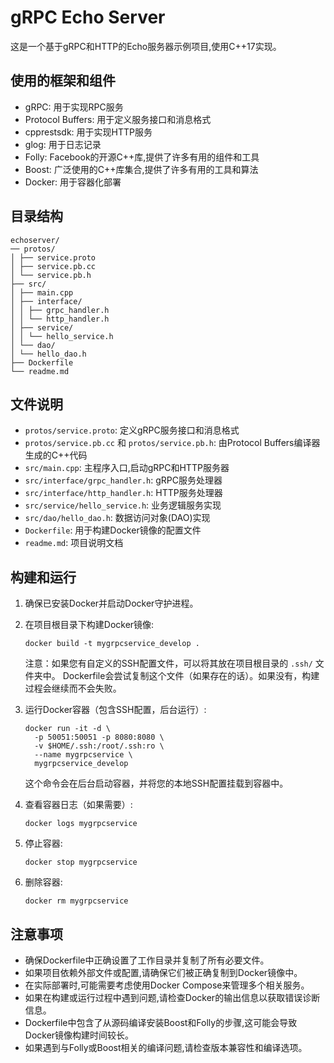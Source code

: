 # gRPC Echo Server

这是一个基于gRPC和HTTP的Echo服务器示例项目,使用C++17实现。

## 使用的框架和组件

- gRPC: 用于实现RPC服务
- Protocol Buffers: 用于定义服务接口和消息格式
- cpprestsdk: 用于实现HTTP服务
- glog: 用于日志记录
- Folly: Facebook的开源C++库,提供了许多有用的组件和工具
- Boost: 广泛使用的C++库集合,提供了许多有用的工具和算法
- Docker: 用于容器化部署

## 目录结构

```
echoserver/
── protos/
│ ├── service.proto
│ ├── service.pb.cc
│ └── service.pb.h
├── src/
│ ├── main.cpp
│ ├── interface/
│ │ ├── grpc_handler.h
│ │ └── http_handler.h
│ ├── service/
│ │ └── hello_service.h
│ └── dao/
│ └── hello_dao.h
├── Dockerfile
└── readme.md
```

## 文件说明

- `protos/service.proto`: 定义gRPC服务接口和消息格式
- `protos/service.pb.cc` 和 `protos/service.pb.h`: 由Protocol Buffers编译器生成的C++代码
- `src/main.cpp`: 主程序入口,启动gRPC和HTTP服务器
- `src/interface/grpc_handler.h`: gRPC服务处理器
- `src/interface/http_handler.h`: HTTP服务处理器
- `src/service/hello_service.h`: 业务逻辑服务实现
- `src/dao/hello_dao.h`: 数据访问对象(DAO)实现
- `Dockerfile`: 用于构建Docker镜像的配置文件
- `readme.md`: 项目说明文档

## 构建和运行

1. 确保已安装Docker并启动Docker守护进程。

2. 在项目根目录下构建Docker镜像:
   ```
   docker build -t mygrpcservice_develop .
   ```

   注意：如果您有自定义的SSH配置文件，可以将其放在项目根目录的 `.ssh/` 文件夹中。
   Dockerfile会尝试复制这个文件（如果存在的话）。如果没有，构建过程会继续而不会失败。

3. 运行Docker容器（包含SSH配置，后台运行）:
   ```
   docker run -it -d \
     -p 50051:50051 -p 8080:8080 \
     -v $HOME/.ssh:/root/.ssh:ro \
     --name mygrpcservice \
     mygrpcservice_develop
   ```

   这个命令会在后台启动容器，并将您的本地SSH配置挂载到容器中。

4. 查看容器日志（如果需要）:
   ```
   docker logs mygrpcservice
   ```

5. 停止容器:
   ```
   docker stop mygrpcservice
   ```

6. 删除容器:
   ```
   docker rm mygrpcservice
   ```

## 注意事项

- 确保Dockerfile中正确设置了工作目录并复制了所有必要文件。
- 如果项目依赖外部文件或配置,请确保它们被正确复制到Docker镜像中。
- 在实际部署时,可能需要考虑使用Docker Compose来管理多个相关服务。
- 如果在构建或运行过程中遇到问题,请检查Docker的输出信息以获取错误诊断信息。
- Dockerfile中包含了从源码编译安装Boost和Folly的步骤,这可能会导致Docker镜像构建时间较长。
- 如果遇到与Folly或Boost相关的编译问题,请检查版本兼容性和编译选项。
